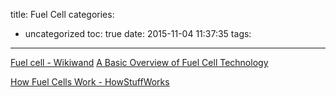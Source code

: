 title: Fuel Cell
categories:
  - uncategorized
toc: true
date: 2015-11-04 11:37:35
tags:
---

[Fuel cell - Wikiwand](https://www.wikiwand.com/en/Fuel_cell)
[A Basic Overview of Fuel Cell Technology](http://americanhistory.si.edu/fuelcells/basics.htm)

[How Fuel Cells Work - HowStuffWorks](http://auto.howstuffworks.com/fuel-efficiency/alternative-fuels/fuel-cell.htm)

